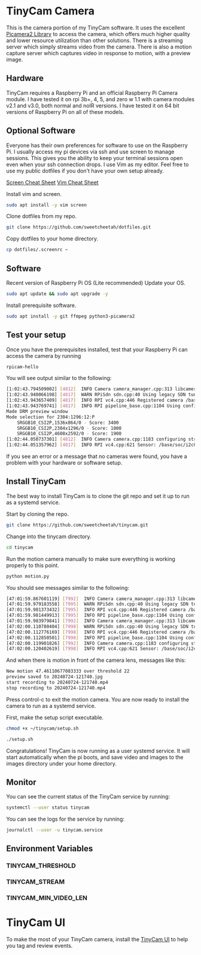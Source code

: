 # TinyCam Camera
This is the camera portion of my TinyCam software. It uses the excellent [Picamera2 Library](https://github.com/raspberrypi/picamera2) to access the camera, which offers much higher quality and lower resource utilization than other solutions. There is a streaming server which simply streams video from the camera. There is also a motion capture server which captures video in response to motion, with a preview image.

## Hardware
TinyCam requires a Raspberry Pi and an official Raspberry Pi Camera module. I have tested it on rpi 3b+, 4, 5, and zero w 1.1 with camera modules v2.1 and v3.0, both normal and noIR versions. I have tested it on 64 bit versions of Raspberry Pi on all of these models.

## Optional Software
Everyone has their own preferences for software to use on the Raspberry Pi. I usually access my pi devices via ssh and use screen to manage sessions. This gives you the ability to keep your terminal sessions open even when your ssh connection drops. I use Vim as my editor. Feel free to use my public dotfiles if you don't have your own setup already.

[Screen Cheat Sheet](https://devhints.io/screen)
[Vim Cheat Sheet](http://vimsheet.com/)

Install vim and screen.
```sh
sudo apt install -y vim screen
```

Clone dotfiles from my repo.
```sh
git clone https://github.com/sweetcheetah/dotfiles.git
```

Copy dotfiles to your home directory.
```sh
cp dotfiles/.screenrc ~
```

## Software
Recent version of Raspberry Pi OS (Lite recommended)
Update your OS.
```sh
sudo apt update && sudo apt upgrade -y
```

Install prerequisite software.
```sh
sudo apt install -y git ffmpeg python3-picamera2
```

## Test your setup
Once you have the prerequisites installed, test that your Raspberry Pi can access the camera by running
```sh
rpicam-hello
```

You will see output similar to the following:

```sh
[1:02:43.794509002] [4812]  INFO Camera camera_manager.cpp:313 libcamera v0.3.0+65-6ddd79b5
[1:02:43.940066198] [4817]  WARN RPiSdn sdn.cpp:40 Using legacy SDN tuning - please consider moving SDN inside rpi.denoise
[1:02:43.943657409] [4817]  INFO RPI vc4.cpp:446 Registered camera /base/soc/i2c0mux/i2c@1/imx708@1a to Unicam device /dev/media1 and ISP device /dev/media2
[1:02:43.943769741] [4817]  INFO RPI pipeline_base.cpp:1104 Using configuration file '/usr/share/libcamera/pipeline/rpi/vc4/rpi_apps.yaml'
Made DRM preview window
Mode selection for 2304:1296:12:P
    SRGGB10_CSI2P,1536x864/0 - Score: 3400
    SRGGB10_CSI2P,2304x1296/0 - Score: 1000
    SRGGB10_CSI2P,4608x2592/0 - Score: 1900
[1:02:44.050737301] [4812]  INFO Camera camera.cpp:1183 configuring streams: (0) 2304x1296-YUV420 (1) 2304x1296-SBGGR10_CSI2P
[1:02:44.051357962] [4817]  INFO RPI vc4.cpp:621 Sensor: /base/soc/i2c0mux/i2c@1/imx708@1a - Selected sensor format: 2304x1296-SBGGR10_1X10 - Selected unicam format: 2304x1296-pBAA
```

If you see an error or a message that no cameras were found, you have a problem with your hardware or software setup.

## Install TinyCam
The best way to install TinyCam is to clone the git repo and set it up to run as a systemd service.

Start by cloning the repo.
```sh
git clone https://github.com/sweetcheetah/tinycam.git
```

Change into the tinycam directory.
```sh
cd tinycam
```

Run the motion camera manually to make sure everything is working properly to this point.
```sh
python motion.py
```

You should see messages similar to the following:
```sh
[47:01:59.867601119] [7992]  INFO Camera camera_manager.cpp:313 libcamera v0.3.0+65-6ddd79b5
[47:01:59.979183558] [7995]  WARN RPiSdn sdn.cpp:40 Using legacy SDN tuning - please consider moving SDN inside rpi.denoise
[47:01:59.981373432] [7995]  INFO RPI vc4.cpp:446 Registered camera /base/soc/i2c0mux/i2c@1/imx708@1a to Unicam device /dev/media1 and ISP device /dev/media2
[47:01:59.981449913] [7995]  INFO RPI pipeline_base.cpp:1104 Using configuration file '/usr/share/libcamera/pipeline/rpi/vc4/rpi_apps.yaml'
[47:01:59.983979841] [7992]  INFO Camera camera_manager.cpp:313 libcamera v0.3.0+65-6ddd79b5
[47:02:00.110780404] [7998]  WARN RPiSdn sdn.cpp:40 Using legacy SDN tuning - please consider moving SDN inside rpi.denoise
[47:02:00.112776169] [7998]  INFO RPI vc4.cpp:446 Registered camera /base/soc/i2c0mux/i2c@1/imx708@1a to Unicam device /dev/media1 and ISP device /dev/media2
[47:02:00.112850501] [7998]  INFO RPI pipeline_base.cpp:1104 Using configuration file '/usr/share/libcamera/pipeline/rpi/vc4/rpi_apps.yaml'
[47:02:00.119901826] [7992]  INFO Camera camera.cpp:1183 configuring streams: (0) 1280x720-RGB888 (1) 320x240-YUV420 (2) 1536x864-SBGGR10_CSI2P
[47:02:00.120402619] [7998]  INFO RPI vc4.cpp:621 Sensor: /base/soc/i2c0mux/i2c@1/imx708@1a - Selected sensor format: 1536x864-SBGGR10_1X10 - Selected unicam format: 1536x864-pBAA
```

And when there is motion in front of the camera lens, messages like this:
```sh
New motion 47.46110677083333 over threshold 22
preview saved to 20240724-121740.jpg
start recording to 20240724-121740.mp4
stop recording to 20240724-121740.mp4
```

Press control-c to exit the motion camera. You are now ready to install the camera to run as a systemd service.

First, make the setup script executable.

```sh
chmod +x ~/tinycam/setup.sh
```

```sh
./setup.sh
```

Congratulations! TinyCam is now running as a user systemd service. It will start automatically when the pi boots, and save video and images to the images directory under your home directory.

## Monitor
You can see the current status of the TinyCam service by running:
```sh
systemctl --user status tinycam
```

You can see the logs for the service by running:
```sh
journalctl --user -u tinycam.service
```

## Environment Variables

### TINYCAM_THRESHOLD

### TINYCAM_STREAM

### TINYCAM_MIN_VIDEO_LEN


# TinyCam UI
To make the most of your TinyCam camera, install the [TinyCam UI](https://github.com/sweetcheetah/tinycam-ui) to help you tag and review events.
